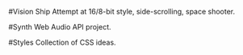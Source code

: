#Vision Ship
Attempt at 16/8-bit style, side-scrolling, space shooter.

#Synth
Web Audio API project.

#Styles
Collection of CSS ideas.


